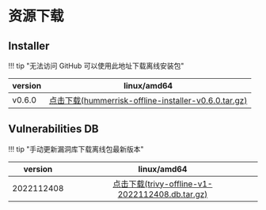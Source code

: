 # 资源下载

## Installer

!!! tip "无法访问 GitHub 可以使用此地址下载离线安装包"

| version |                                                                           linux/amd64                                                                            |
|---------|:----------------------------------------------------------------------------------------------------------------------------------------------------------------:|
| v0.6.0  | [点击下载(hummerrisk-offline-installer-v0.6.0.tar.gz)](https://company.hummercloud.com/offline-package/hummerrisk/x86_64/hummerrisk-offline-installer-v0.6.0.tar.gz) |

## Vulnerabilities DB

!!! tip "手动更新漏洞库下载离线包最新版本"

| version    |                                                                           linux/amd64                                                                            |
|------------|:----------------------------------------------------------------------------------------------------------------------------------------------------------------:|
| 2022112408 | [点击下载(trivy-offline-v1-2022112408.db.tar.gz)](https://company.hummercloud.com/offline-package/trivy/trivy-db/trivy-offline-v1-2022112408.db.tar.gz) |
